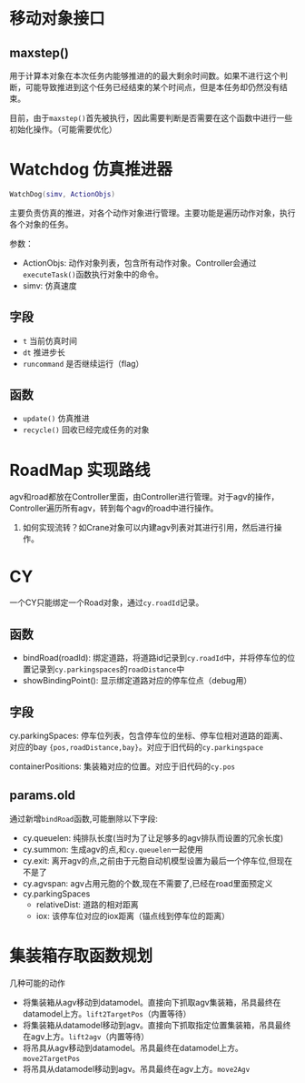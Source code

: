 # 移动对象接口

## maxstep()
用于计算本对象在本次任务内能够推进的的最大剩余时间数。如果不进行这个判断，可能导致推进到这个任务已经结束的某个时间点，但是本任务却仍然没有结束。

目前，由于`maxstep()`首先被执行，因此需要判断是否需要在这个函数中进行一些初始化操作。（可能需要优化）

# Watchdog 仿真推进器
```lua
WatchDog(simv, ActionObjs)
```
主要负责仿真的推进，对各个动作对象进行管理。主要功能是遍历动作对象，执行各个对象的任务。

参数：
- ActionObjs: 动作对象列表，包含所有动作对象。Controller会通过`executeTask()`函数执行对象中的命令。
- simv: 仿真速度

## 字段
- `t` 当前仿真时间
- `dt` 推进步长
- `runcommand` 是否继续运行（flag）

## 函数
- `update()` 仿真推进
- `recycle()` 回收已经完成任务的对象

# RoadMap 实现路线
agv和road都放在Controller里面，由Controller进行管理。对于agv的操作，Controller遍历所有agv，转到每个agv的road中进行操作。

1. 如何实现流转？如Crane对象可以内建agv列表对其进行引用，然后进行操作。

# CY
一个CY只能绑定一个Road对象，通过`cy.roadId`记录。

## 函数
- bindRoad(roadId): 绑定道路，将道路id记录到`cy.roadId`中，并将停车位的位置记录到`cy.parkingspaces`的`roadDistance`中
- showBindingPoint(): 显示绑定道路对应的停车位点（debug用）

## 字段
cy.parkingSpaces: 停车位列表，包含停车位的坐标、停车位相对道路的距离、对应的bay `{pos,roadDistance,bay}`。对应于旧代码的`cy.parkingspace`

containerPositions: 集装箱对应的位置。对应于旧代码的`cy.pos`

## params.old
通过新增`bindRoad`函数,可能删除以下字段:
- cy.queuelen: 纯排队长度(当时为了让足够多的agv排队而设置的冗余长度)
- cy.summon: 生成agv的点,和`cy.queuelen`一起使用
- cy.exit: 离开agv的点,之前由于元胞自动机模型设置为最后一个停车位,但现在不是了
- cy.agvspan: agv占用元胞的个数,现在不需要了,已经在road里面预定义
- cy.parkingSpaces
  - relativeDist: 道路的相对距离
  - iox: 该停车位对应的iox距离（锚点线到停车位的距离）

# 集装箱存取函数规划
几种可能的动作
- 将集装箱从agv移动到datamodel。直接向下抓取agv集装箱，吊具最终在datamodel上方。`lift2TargetPos`（内置等待）
- 将集装箱从datamodel移动到agv。直接向下抓取指定位置集装箱，吊具最终在agv上方。`lift2agv`（内置等待）
- 将吊具从agv移动到datamodel。吊具最终在datamodel上方。`move2TargetPos`
- 将吊具从datamodel移动到agv。吊具最终在agv上方。`move2Agv`